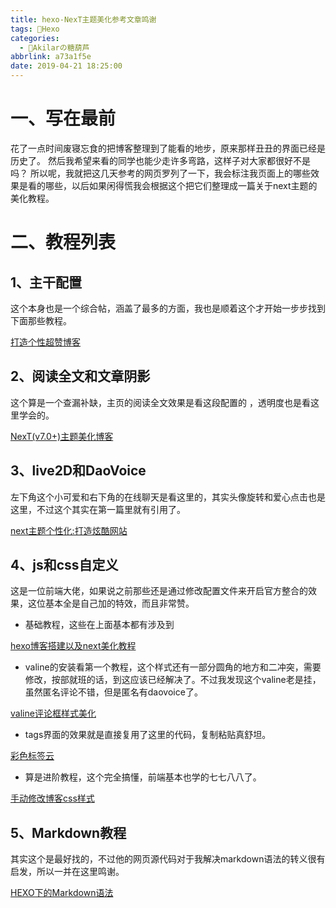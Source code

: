```yaml
---
title: hexo-NexT主题美化参考文章鸣谢
tags: 📁Hexo
categories:
  - 🍡Akilarの糖葫芦
abbrlink: a73a1f5e
date: 2019-04-21 18:25:00
---
```


# 一、写在最前
花了一点时间废寝忘食的把博客整理到了能看的地步，原来那样丑丑的界面已经是历史了。
然后我希望来看的同学也能少走许多弯路，这样子对大家都很好不是吗？
所以呢，我就把这几天参考的网页罗列了一下，我会标注我页面上的哪些效果是看的哪些，以后如果闲得慌我会根据这个把它们整理成一篇关于next主题的美化教程。


# 二、教程列表

## 1、主干配置
这个本身也是一个综合帖，涵盖了最多的方面，我也是顺着这个才开始一步步找到下面那些教程。

<div class="note primary"><p>

[打造个性超赞博客](https://reuixiy.github.io/technology/computer/computer-aided-art/2017/06/09/hexo-next-optimization.html)</p></div>

## 2、阅读全文和文章阴影


这个算是一个查漏补缺，主页的阅读全文效果是看这段配置的 ，透明度也是看这里学会的。

<div class="note primary"><p>

[NexT(v7.0+)主题美化博客](https://blog.csdn.net/weixin_39345384/article/details/80785373)</p></div>


## 3、live2D和DaoVoice

左下角这个小可爱和右下角的在线聊天是看这里的，其实头像旋转和爱心点击也是这里，不过这个其实在第一篇里就有引用了。

<div class="note primary"><p>

[next主题个性化:打造炫酷网站](https://shenzekun.cn/hexo%E7%9A%84next%E4%B8%BB%E9%A2%98%E4%B8%AA%E6%80%A7%E5%8C%96%E9%85%8D%E7%BD%AE%E6%95%99%E7%A8%8B.html)</p></div>



## 4、js和css自定义
这是一位前端大佬，如果说之前那些还是通过修改配置文件来开启官方整合的效果，这位基本全是自己加的特效，而且非常赞。

- 基础教程，这些在上面基本都有涉及到

<div class="note info"><p>

[hexo博客搭建以及next美化教程](https://me.idealli.com/post/e8d13fc.html)</p></div>

- valine的安装看第一个教程，这个样式还有一部分圆角的地方和二冲突，需要修改，按部就班的话，到这应该已经解决了。不过我发现这个valine老是挂，虽然匿名评论不错，但是匿名有daovoice了。

<div class="note info"><p>

[valine评论框样式美化](https://me.idealli.com/post/2d5da13e.html)</p></div>


- tags界面的效果就是直接复用了这里的代码，复制粘贴真舒坦。

<div class="note info"><p>

[彩色标签云](https://me.idealli.com/post/d6caa003.html)</p></div>



- 算是进阶教程，这个完全搞懂，前端基本也学的七七八八了。

<div class="note info"><p>

[手动修改博客css样式](https://me.idealli.com/post/e17f6e4c.html)</p></div>

## 5、Markdown教程
其实这个是最好找的，不过他的网页源代码对于我解决markdown语法的转义很有启发，所以一并在这里鸣谢。

<div class="note info"><p>

[HEXO下的Markdown语法](https://anson2416.github.io/posts/ed86d43f/)</p></div>
